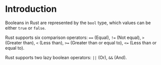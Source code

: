 # Introduction

Booleans in Rust are represented by the `bool` type, which values can be either `true` or `false`.

Rust supports six comparison operators: `==` (Equal), `!=` (Not equal), `>`	(Greater than), `<` (Less than), `>=`
(Greater than or equal to), `<=` (Less than or equal to).

Rust supports two lazy boolean operators: `||` (Or), `&&` (And).
